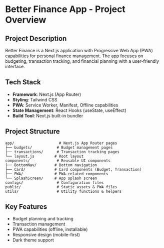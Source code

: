 # Better Finance App - Project Overview

## Project Description

Better Finance is a Next.js application with Progressive Web App (PWA) capabilities for personal finance management. The app focuses on budgeting, transaction tracking, and financial planning with a user-friendly interface.

## Tech Stack

- **Framework**: Next.js (App Router)
- **Styling**: Tailwind CSS
- **PWA**: Service Worker, Manifest, Offline capabilities
- **State Management**: React Hooks (useState, useEffect)
- **Build Tool**: Next.js built-in bundler

## Project Structure

```
app/                    # Next.js App Router pages
├── budgets/           # Budget management pages
├── transactions/      # Transaction tracking pages
└── layout.js         # Root layout
components/            # Reusable UI components
├── BottomNav/        # Bottom navigation
├── Card/             # Card components (Budget, Transaction)
├── PWA/              # PWA-related components
└── SplashScreen/     # App splash screen
configs/               # Configuration files
public/                # Static assets & PWA files
utils/                 # Utility functions & helpers
```

## Key Features

- Budget planning and tracking
- Transaction management
- PWA capabilities (offline, installable)
- Responsive design (mobile-first)
- Dark theme support
